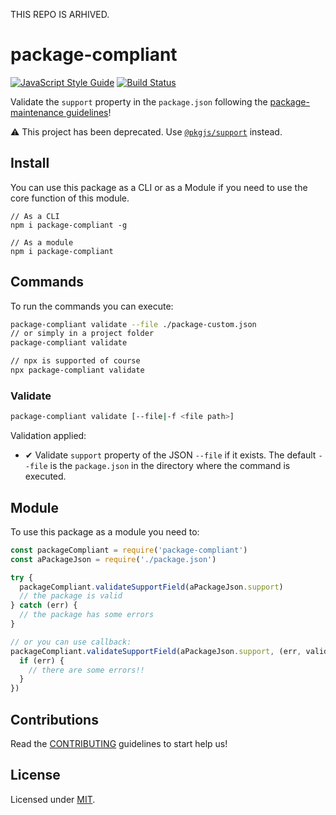 THIS REPO IS ARHIVED.

# package-compliant

[![JavaScript Style Guide](https://img.shields.io/badge/code_style-standard-brightgreen.svg)](https://standardjs.com)
[![Build Status](https://travis-ci.com/Eomm/package-compliant.svg?branch=master)](https://travis-ci.com/Eomm/package-compliant)

Validate the `support` property in the `package.json` following the [package-maintenance guidelines][validation]!


⚠ This project has been deprecated. Use [`@pkgjs/support`](https://github.com/pkgjs/support) instead.

## Install

You can use this package as a CLI or as a Module if you need to use the core function of this module.

```
// As a CLI
npm i package-compliant -g

// As a module
npm i package-compliant
```

## Commands

To run the commands you can execute:

```sh
package-compliant validate --file ./package-custom.json
// or simply in a project folder
package-compliant validate

// npx is supported of course
npx package-compliant validate
```

### Validate

```sh
package-compliant validate [--file|-f <file path>]
```

Validation applied:

+ ✔ Validate `support` property of the JSON `--file` if it exists. The default `--file` is the `package.json` in the directory where the command is executed.


## Module

To use this package as a module you need to:

```js
const packageCompliant = require('package-compliant')
const aPackageJson = require('./package.json')

try {
  packageCompliant.validateSupportField(aPackageJson.support)
  // the package is valid
} catch (err) {
  // the package has some errors
}

// or you can use callback:
packageCompliant.validateSupportField(aPackageJson.support, (err, valid) => {
  if (err) {
    // there are some errors!!
  }
})
```


## Contributions

Read the [CONTRIBUTING](./CONTRIBUTING.md) guidelines to start help us!


## License

Licensed under [MIT](./LICENSE).


[validation]: https://raw.githubusercontent.com/nodejs/package-maintenance/781a6bb752f4928e9e5e916b10ba38eb5289f316/docs/drafts/Baseline%20practive%20-%20Document%20support%20levels.md
